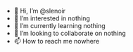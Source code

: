 - 👋 Hi, I’m @slenoir
- 👀 I’m interested in nothing
- 🌱 I’m currently learning nothing
- 💞️ I’m looking to collaborate on nothing
- 📫 How to reach me nowhere

<!---
slenoir/slenoir is a ✨ special ✨ repository because its `README.md` (this file) appears on your GitHub profile.
You can click the Preview link to take a look at your changes.
--->
